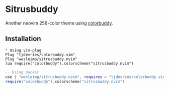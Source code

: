 # Sitrusbuddy

Another neovim 256-color theme using [colorbuddy].

[colorbuddy]: https://github.com/tjdevries/colorbuddy.nvim

## Installation

```vim
" Using vim-plug
Plug "tjdevries/colorbuddy.vim"
Plug "wesleimp/sitrusbuddy.nvim"
lua require("colorbuddy").colorscheme("sitrusbuddy.nvim")
```

```lua
-- Using packer
use { "wesleimp/sitrusbuddy.nvim", requires = "tjdevries/colorbuddy.vim" }
require("colorbuddy").colorscheme("sitrusbuddy.nvim")
```
